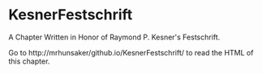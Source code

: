 KesnerFestschrift
=================

A Chapter Written in Honor of Raymond P. Kesner's Festschrift.

Go to http://mrhunsaker/github.io/KesnerFestschrift/ to read the HTML of this chapter.
